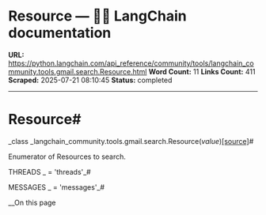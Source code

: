 # Resource — 🦜🔗 LangChain  documentation

**URL:** https://python.langchain.com/api_reference/community/tools/langchain_community.tools.gmail.search.Resource.html
**Word Count:** 11
**Links Count:** 411
**Scraped:** 2025-07-21 08:10:45
**Status:** completed

---

# Resource\#

_class _langchain\_community.tools.gmail.search.Resource\(_value_\)[\[source\]](https://python.langchain.com/api_reference/_modules/langchain_community/tools/gmail/search.html#Resource)\#     

Enumerator of Resources to search.

THREADS _ = 'threads'_\#     

MESSAGES _ = 'messages'_\#     

__On this page